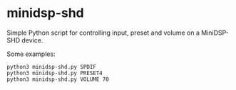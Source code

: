 # minidsp-shd
Simple Python script for controlling input, preset and volume on a MiniDSP-SHD device.

Some examples:

```
python3 minidsp-shd.py SPDIF
python3 minidsp-shd.py PRESET4
python3 minidsp-shd.py VOLUME 70
```
